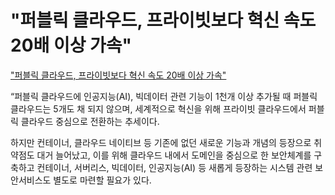 # "퍼블릭 클라우드, 프라이빗보다 혁신 속도 20배 이상 가속"



["퍼블릭 클라우드, 프라이빗보다 혁신 속도 20배 이상 가속"](https://zdnet.co.kr/view/?no=20210305143202 )

“퍼블릭 클라우드에 인공지능(AI), 빅데이터 관련 기능이 1천개 이상 추가될 때 퍼블릭 클라우드는 5개도 채 되지 않으며, 세계적으로 혁신을 위해 프라이빗 클라우드에서 퍼블릭 클라우드 중심으로 전환하는 추세이다.

하지만 컨테이너, 클라우드 네이티브 등 기존에 없던 새로운 기능과 개념의 등장으로 취약점도 대거 늘어났고, 이를 위해   클라우드 내에서 도메인을 중심으로 한 보안체계를 구축하고 컨테이너, 서버리스, 빅데이터, 인공지능(AI) 등 새롭게 등장하는 시스템 관련 보안서비스도 별도로 마련할 필요가 있다.